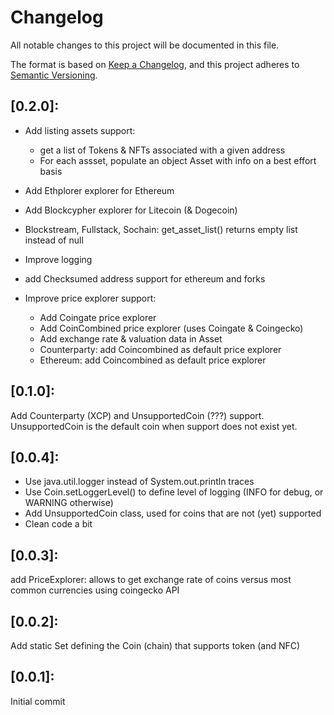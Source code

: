 
# Changelog

All notable changes to this project will be documented in this file.

The format is based on [Keep a Changelog](https://keepachangelog.com/en/1.0.0/),
and this project adheres to [Semantic Versioning](https://semver.org/spec/v2.0.0.html).

## [0.2.0]: 

* Add listing assets support:
  * get a list of Tokens & NFTs associated with a given address
  * For each assset, populate an object Asset with info on a best effort basis

* Add Ethplorer explorer for Ethereum
* Add Blockcypher explorer for Litecoin (& Dogecoin)
* Blockstream, Fullstack, Sochain: get_asset_list() returns empty list instead of null
* Improve logging
* add Checksumed address support for ethereum and forks

* Improve price explorer support:
  * Add Coingate price explorer
  * Add CoinCombined price explorer (uses Coingate & Coingecko)
  * Add exchange rate & valuation data in Asset
  * Counterparty: add Coincombined as default price explorer
  * Ethereum: add Coincombined as default price explorer


## [0.1.0]: 

Add Counterparty (XCP) and UnsupportedCoin (???) support.
UnsupportedCoin is the default coin when support does not exist yet. 
    
## [0.0.4]: 
    
* Use java.util.logger instead of System.out.println traces
* Use Coin.setLoggerLevel() to define level of logging (INFO for debug, or WARNING otherwise)
* Add UnsupportedCoin class, used for coins that are not (yet) supported
* Clean code a bit

## [0.0.3]: 

add PriceExplorer: allows to get exchange rate of coins versus most common currencies using coingecko API

## [0.0.2]: 

Add static Set defining the Coin (chain) that supports token (and NFC)

## [0.0.1]: 

Initial commit